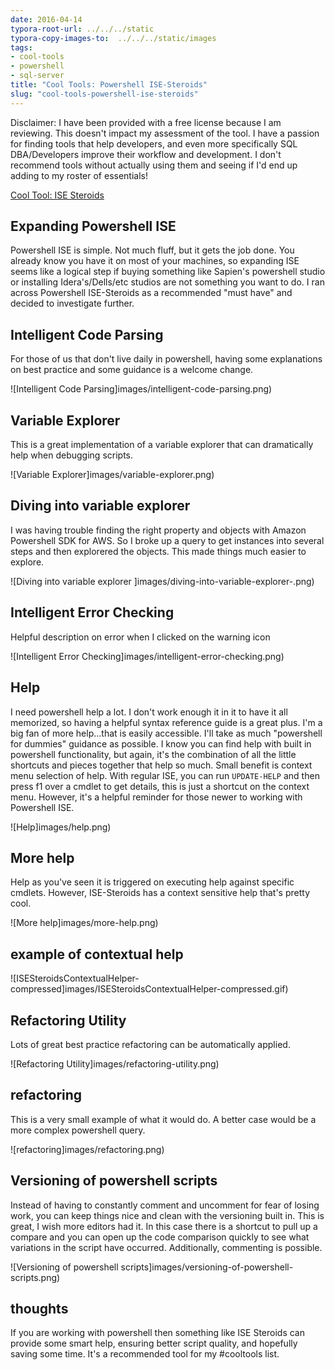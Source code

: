 ```yaml
---
date: 2016-04-14
typora-root-url: ../../../static
typora-copy-images-to:  ../../../static/images
tags:
- cool-tools
- powershell
- sql-server
title: "Cool Tools: Powershell ISE-Steroids"
slug: "cool-tools-powershell-ise-steroids"
---
```


Disclaimer: I have been provided with a free license because I am reviewing. This doesn't impact my assessment of the tool. I have a passion for finding tools that help developers, and even more specifically SQL DBA/Developers improve their workflow and development. I don't recommend tools without actually using them and seeing if I'd end up adding to my roster of essentials!



[Cool Tool: ISE Steroids](http://www.powertheshell.com/isesteroids)

## Expanding Powershell ISE

Powershell ISE is simple. Not much fluff, but it gets the job done. You already know you have it on most of your machines, so expanding ISE seems like a logical step if buying something like Sapien's powershell studio or installing Idera's/Dells/etc studios are not something you want to do. I ran across Powershell ISE-Steroids as a recommended "must have" and decided to investigate further.

## Intelligent Code Parsing

For those of us that don't live daily in powershell, having some explanations on best practice and some guidance is a welcome change.

![Intelligent Code Parsing]images/intelligent-code-parsing.png)

## Variable Explorer

This is a great implementation of a variable explorer that can dramatically help when debugging scripts.

![Variable Explorer]images/variable-explorer.png)

## Diving into variable explorer

I was having trouble finding the right property and objects with Amazon Powershell SDK for AWS. So I broke up a query to get instances into several steps and then explorered the objects. This made things much easier to explore.

![Diving into variable explorer ]images/diving-into-variable-explorer-.png)

## Intelligent Error Checking

Helpful description on error when I clicked on the warning icon

![Intelligent Error Checking]images/intelligent-error-checking.png)

## Help

I need powershell help a lot. I don't work enough it in it to have it all memorized, so having a helpful syntax reference guide is a great plus.
I'm a big fan of more help...that is easily accessible. I'll take as much "powershell for dummies" guidance as possible. I know you can find help with built in powershell functionality, but again, it's the combination of all the little shortcuts and pieces together that help so much.
Small benefit is context menu selection of help. With regular ISE, you can run `UPDATE-HELP`  and then press f1 over a cmdlet to get details, this is just a shortcut on the context menu. However, it's a helpful reminder for those newer to working with Powershell ISE.

![Help]images/help.png)

## More help

Help as you've seen it is triggered on executing help against specific cmdlets. However, ISE-Steroids has a context sensitive help that's pretty cool.

![More help]images/more-help.png)

## example of contextual help

![ISESteroidsContextualHelper-compressed]images/ISESteroidsContextualHelper-compressed.gif)

## Refactoring Utility

Lots of great best practice refactoring can be automatically applied.

![Refactoring Utility]images/refactoring-utility.png)

## refactoring

This is a very small example of what it would do. A better case would be a more complex powershell query.

![refactoring]images/refactoring.png)

## Versioning of powershell scripts

Instead of having to constantly comment and uncomment for fear of losing work, you can keep things nice and clean with the versioning built in. This is great, I wish more editors had it.
In this case there is a shortcut to pull up a compare and you can open up the code comparison quickly to see what variations in the script have occurred. Additionally, commenting is possible.

![Versioning of powershell scripts]images/versioning-of-powershell-scripts.png)

## thoughts

If you are working with powershell then something like ISE Steroids can provide some smart help, ensuring better script quality, and hopefully saving some time. It's a recommended tool for my #cooltools list.
